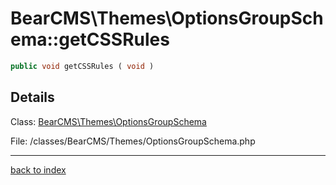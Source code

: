 # BearCMS\Themes\OptionsGroupSchema::getCSSRules

```php
public void getCSSRules ( void )
```

## Details

Class: [BearCMS\Themes\OptionsGroupSchema](bearcms.themes.optionsgroupschema.class.md)

File: /classes/BearCMS/Themes/OptionsGroupSchema.php

---

[back to index](index.md)

